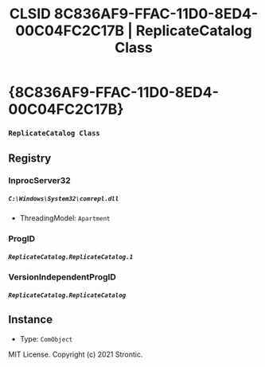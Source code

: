 ﻿---
title: "CLSID 8C836AF9-FFAC-11D0-8ED4-00C04FC2C17B | ReplicateCatalog Class"
excerpt: What is COM-Object CLSID 8C836AF9-FFAC-11D0-8ED4-00C04FC2C17B?
---

# {8C836AF9-FFAC-11D0-8ED4-00C04FC2C17B}

### `ReplicateCatalog Class`

## Registry


### InprocServer32

##### `C:\Windows\System32\comrepl.dll`
* ThreadingModel: `Apartment`

### ProgID

##### `ReplicateCatalog.ReplicateCatalog.1`

### VersionIndependentProgID

##### `ReplicateCatalog.ReplicateCatalog`

## Instance

* Type: `ComObject`

MIT License. Copyright (c) 2021 Strontic.


